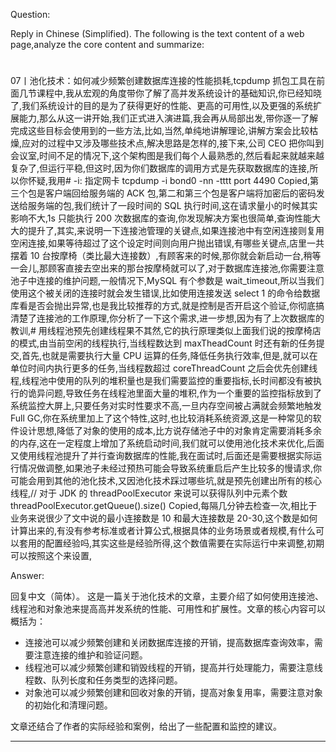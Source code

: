 Question:

Reply in Chinese (Simplified).
The following is the text content of a web page,analyze the core content and summarize:
#
07丨池化技术：如何减少频繁创建数据库连接的性能损耗,tcpdump 抓包工具在前面几节课程中,我从宏观的角度带你了解了高并发系统设计的基础知识,你已经知晓了,我们系统设计的目的是为了获得更好的性能、更高的可用性,以及更强的系统扩展能力,那么从这一讲开始,我们正式进入演进篇,我会再从局部出发,带你逐一了解完成这些目标会使用到的一些方法,比如,当然,单纯地讲解理论,讲解方案会比较枯燥,应对的过程中又涉及哪些技术点,解决思路是怎样的,接下来,公司 CEO 把你叫到会议室,时间不足的情况下,这个架构图是我们每个人最熟悉的,然后看起来就越来越复杂了,但运行平稳,但这时,因为你们数据库的调用方式是先获取数据库的连接,所以你怀疑,我用# -i: 指定网卡
tcpdump -i bond0 -nn -tttt port 4490 Copied,第三个包是客户端回给服务端的 ACK 包,第二和第三个包是客户端将加密后的密码发送给服务端的包,我们统计了一段时间的 SQL 执行时间,这在请求量小的时候其实影响不大,1s 只能执行 200 次数据库的查询,你发现解决方案也很简单,查询性能大大的提升了,其实,来说明一下连接池管理的关键点,如果连接池中有空闲连接则复用空闲连接,如果等待超过了这个设定时间则向用户抛出错误,有哪些关键点,店里一共摆着 10 台按摩椅（类比最大连接数）,有顾客来的时候,那你就会新启动一台,稍等一会儿,那顾客直接去空出来的那台按摩椅就可以了,对于数据库连接池,你需要注意池子中连接的维护问题,一般情况下,MySQL 有个参数是 wait_timeout,所以当我们使用这个被关闭的连接时就会发生错误,比如使用连接发送 select 1 的命令给数据库看是否会抛出异常,也是我比较推荐的方式,就是控制是否开启这个验证,你彻底搞清楚了连接池的工作原理,你分析了一下这个需求,进一步想,因为有了上次数据库的教训,#
用线程池预先创建线程果不其然,它的执行原理类似上面我们说的按摩椅店的模式,由当前空闲的线程执行,当线程数达到 maxTheadCount 时还有新的任务提交,首先,也就是需要执行大量 CPU 运算的任务,降低任务执行效率,但是,就可以在单位时间内执行更多的任务,当线程数超过 coreThreadCount 之后会优先创建线程,线程池中使用的队列的堆积量也是我们需要监控的重要指标,长时间都没有被执行的诡异问题,导致任务在线程池里面大量的堆积,作为一个重要的监控指标放到了系统监控大屏上,只要任务对实时性要求不高,一旦内存空间被占满就会频繁地触发 Full GC,你在系统里加上了这个特性,这时,也比较消耗系统资源,这是一种常见的软件设计思想,降低了对象的使用的成本,比方说存储池子中的对象肯定需要消耗多余的内存,这在一定程度上增加了系统启动时间,我们就可以使用池化技术来优化,后面又使用线程池提升了并行查询数据库的性能,我在面试时,后面还是需要根据实际运行情况做调整,如果池子未经过预热可能会导致系统重启后产生比较多的慢请求,你可能会用到其他的池化技术,又因池化技术踩过哪些坑,就是预先创建出所有的核心线程,// 对于 JDK 的 threadPoolExecutor 来说可以获得队列中元素个数
threadPoolExecutor.getQueue().size() Copied,每隔几分钟去检查一次,相比于业务来说很少了文中说的最小连接数是 10 和最大连接数是 20-30,这个数是如何计算出来的,有没有参考标准或者计算公式,根据具体的业务场景或者规模,有什么可以套用的配置经验吗,其实这些是经验所得,这个数值需要在实际运行中来调整,初期可以按照这个来设置,

Answer:

回复中文（简体）。
这是一篇关于池化技术的文章，主要介绍了如何使用连接池、线程池和对象池来提高高并发系统的性能、可用性和扩展性。文章的核心内容可以概括为：

- 连接池可以减少频繁创建和关闭数据库连接的开销，提高数据库查询效率，需要注意连接的维护和验证问题。
- 线程池可以减少频繁创建和销毁线程的开销，提高并行处理能力，需要注意线程数、队列长度和任务类型的选择问题。
- 对象池可以减少频繁创建和回收对象的开销，提高对象复用率，需要注意对象的初始化和清理问题。

文章还结合了作者的实际经验和案例，给出了一些配置和监控的建议。

<hr/>

